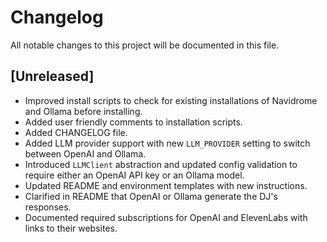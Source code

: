 # Changelog

All notable changes to this project will be documented in this file.

## [Unreleased]
- Improved install scripts to check for existing installations of Navidrome and Ollama before installing.
- Added user friendly comments to installation scripts.
- Added CHANGELOG file.
- Added LLM provider support with new `LLM_PROVIDER` setting to switch between OpenAI and Ollama.
- Introduced `LLMClient` abstraction and updated config validation to require either an OpenAI API key or an Ollama model.
- Updated README and environment templates with new instructions.
- Clarified in README that OpenAI or Ollama generate the DJ's responses.
- Documented required subscriptions for OpenAI and ElevenLabs with links to their websites.

